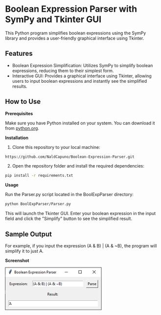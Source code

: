 # Boolean Expression Parser with SymPy and Tkinter GUI
This Python program simplifies boolean expressions using the SymPy library and provides a user-friendly graphical interface using Tkinter.

## Features
- Boolean Expression Simplification: Utilizes SymPy to simplify boolean expressions, reducing them to their simplest form.
- Interactive GUI: Provides a graphical interface using Tkinter, allowing users to input boolean expressions and instantly see the simplified results.

## How to Use
**Prerequisites**

Make sure you have Python installed on your system. You can download it from [python.org](www.python.org).

**Installation**
1. Clone this repository to your local machine:
```bash
https://github.com/NaldCapuno/Boolean-Expression-Parser.git
```

2. Open the repository folder and install the required dependencies:
```bash
pip install -r requirements.txt
```

**Usage**

Run the Parser.py script located in the BoolExpParser directory:
```bash
python BoolExpParser/Parser.py
```

This will launch the Tkinter GUI. Enter your boolean expression in the input field and click the "Simplify" button to see the simplified result.

## Sample Output
For example, if you input the expression (A & B) | (A & ~B), the program will simplify it to just A.

**Screenshot**

![GUI Screenshot](images/gui-screenshot.png)
